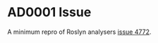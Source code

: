 # AD0001 Issue

A minimum repro of Roslyn analysers [issue 4772](https://github.com/dotnet/roslyn-analyzers/issues/4772).
